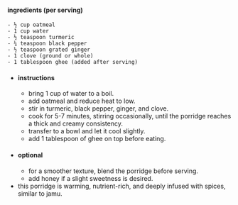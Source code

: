 #### ingredients (per serving)
	- ½ cup oatmeal
	- 1 cup water
	- ½ teaspoon turmeric
	- ¼ teaspoon black pepper
	- ½ teaspoon grated ginger
	- 1 clove (ground or whole)
	- 1 tablespoon ghee (added after serving)
- #### instructions
	- bring 1 cup of water to a boil.
	- add oatmeal and reduce heat to low.
	- stir in turmeric, black pepper, ginger, and clove.
	- cook for 5-7 minutes, stirring occasionally, until the porridge reaches a thick and creamy consistency.
	- transfer to a bowl and let it cool slightly.
	- add 1 tablespoon of ghee on top before eating.
- #### optional
	- for a smoother texture, blend the porridge before serving.
	- add honey if a slight sweetness is desired.
- this porridge is warming, nutrient-rich, and deeply infused with spices, similar to jamu.